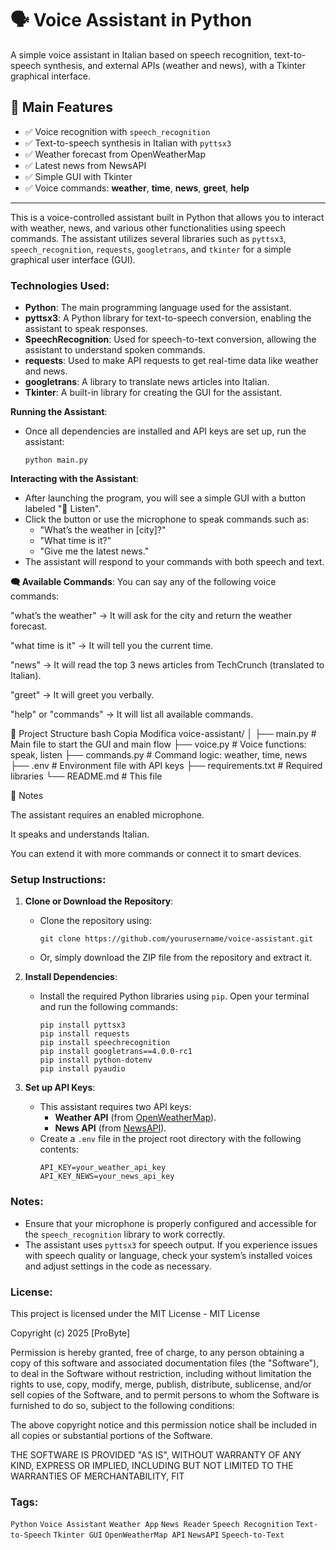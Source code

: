 # 🗣️ Voice Assistant in Python

A simple voice assistant in Italian based on speech recognition, text-to-speech synthesis, and external APIs (weather and news), with a Tkinter graphical interface.

## 🧩 Main Features

- ✅ Voice recognition with `speech_recognition`
- ✅ Text-to-speech synthesis in Italian with `pyttsx3`
- ✅ Weather forecast from OpenWeatherMap
- ✅ Latest news from NewsAPI
- ✅ Simple GUI with Tkinter
- ✅ Voice commands: **weather**, **time**, **news**, **greet**, **help**

---

This is a voice-controlled assistant built in Python that allows you to interact with weather, news, and various other functionalities using speech commands. The assistant utilizes several libraries such as `pyttsx3`, `speech_recognition`, `requests`, `googletrans`, and `tkinter` for a simple graphical user interface (GUI).
  
### Technologies Used:
- **Python**: The main programming language used for the assistant.
- **pyttsx3**: A Python library for text-to-speech conversion, enabling the assistant to speak responses.
- **SpeechRecognition**: Used for speech-to-text conversion, allowing the assistant to understand spoken commands.
- **requests**: Used to make API requests to get real-time data like weather and news.
- **googletrans**: A library to translate news articles into Italian.
- **Tkinter**: A built-in library for creating the GUI for the assistant.



 **Running the Assistant**:
   - Once all dependencies are installed and API keys are set up, run the assistant:
     ```
     python main.py
     ```

 **Interacting with the Assistant**:
   - After launching the program, you will see a simple GUI with a button labeled "🎤 Listen".
   - Click the button or use the microphone to speak commands such as:
     - "What’s the weather in [city]?"
     - "What time is it?"
     - "Give me the latest news."
   - The assistant will respond to your commands with both speech and text.

  **🗨️ Available Commands**:
You can say any of the following voice commands:

"what’s the weather" → It will ask for the city and return the weather forecast.

"what time is it" → It will tell you the current time.

"news" → It will read the top 3 news articles from TechCrunch (translated to Italian).

"greet" → It will greet you verbally.

"help" or "commands" → It will list all available commands.

📁 Project Structure
bash
Copia
Modifica
voice-assistant/
│
├── main.py            # Main file to start the GUI and main flow
├── voice.py           # Voice functions: speak, listen
├── commands.py        # Command logic: weather, time, news
├── .env               # Environment file with API keys
├── requirements.txt   # Required libraries
└── README.md          # This file

📌 Notes

The assistant requires an enabled microphone.

It speaks and understands Italian.

You can extend it with more commands or connect it to smart devices.

### Setup Instructions:

1. **Clone or Download the Repository**:
   - Clone the repository using: 
     ```
     git clone https://github.com/yourusername/voice-assistant.git
     ```
   - Or, simply download the ZIP file from the repository and extract it.

2. **Install Dependencies**:
   - Install the required Python libraries using `pip`. Open your terminal and run the following commands:
     ```
     pip install pyttsx3
     pip install requests
     pip install speechrecognition
     pip install googletrans==4.0.0-rc1
     pip install python-dotenv
     pip install pyaudio
     ```

3. **Set up API Keys**:
   - This assistant requires two API keys:
     - **Weather API** (from [OpenWeatherMap](https://openweathermap.org/api)).
     - **News API** (from [NewsAPI](https://newsapi.org/)).
   - Create a `.env` file in the project root directory with the following contents:
     ```
     API_KEY=your_weather_api_key
     API_KEY_NEWS=your_news_api_key
     ```

### Notes:
- Ensure that your microphone is properly configured and accessible for the `speech_recognition` library to work correctly.
- The assistant uses `pyttsx3` for speech output. If you experience issues with speech quality or language, check your system’s installed voices and adjust settings in the code as necessary.

### License:
This project is licensed under the MIT License - MIT License

Copyright (c) 2025 [ProByte]

Permission is hereby granted, free of charge, to any person obtaining a copy
of this software and associated documentation files (the "Software"), to deal
in the Software without restriction, including without limitation the rights
to use, copy, modify, merge, publish, distribute, sublicense, and/or sell
copies of the Software, and to permit persons to whom the Software is
furnished to do so, subject to the following conditions:

The above copyright notice and this permission notice shall be included in all
copies or substantial portions of the Software.

THE SOFTWARE IS PROVIDED "AS IS", WITHOUT WARRANTY OF ANY KIND, EXPRESS OR
IMPLIED, INCLUDING BUT NOT LIMITED TO THE WARRANTIES OF MERCHANTABILITY,
FIT


### Tags:
`Python` `Voice Assistant` `Weather App` `News Reader` `Speech Recognition` `Text-to-Speech` `Tkinter GUI` `OpenWeatherMap API` `NewsAPI` `Speech-to-Text`

